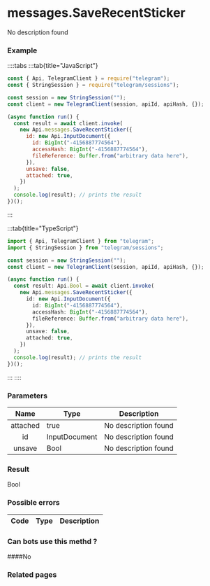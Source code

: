 # messages.SaveRecentSticker

No description found

### [](#example)Example

::::tabs
:::tab{title="JavaScript"}

```js
const { Api, TelegramClient } = require("telegram");
const { StringSession } = require("telegram/sessions");

const session = new StringSession("");
const client = new TelegramClient(session, apiId, apiHash, {});

(async function run() {
  const result = await client.invoke(
    new Api.messages.SaveRecentSticker({
      id: new Api.InputDocument({
        id: BigInt("-4156887774564"),
        accessHash: BigInt("-4156887774564"),
        fileReference: Buffer.from("arbitrary data here"),
      }),
      unsave: false,
      attached: true,
    })
  );
  console.log(result); // prints the result
})();
```

:::

:::tab{title="TypeScript"}

```ts
import { Api, TelegramClient } from "telegram";
import { StringSession } from "telegram/sessions";

const session = new StringSession("");
const client = new TelegramClient(session, apiId, apiHash, {});

(async function run() {
  const result: Api.Bool = await client.invoke(
    new Api.messages.SaveRecentSticker({
      id: new Api.InputDocument({
        id: BigInt("-4156887774564"),
        accessHash: BigInt("-4156887774564"),
        fileReference: Buffer.from("arbitrary data here"),
      }),
      unsave: false,
      attached: true,
    })
  );
  console.log(result); // prints the result
})();
```

:::
::::

### [](#parameters)Parameters

|   Name   | Type          | Description          |
| :------: | ------------- | -------------------- |
| attached | true          | No description found |
|    id    | InputDocument | No description found |
|  unsave  | Bool          | No description found |

### [](#result)Result

Bool

### [](#possible-errors)Possible errors

| Code | Type | Description |
| :--: | ---- | ----------- |

### [](#can-bots-use-this-method)Can bots use this methd ?

####No

### [](#related-pages)Related pages
